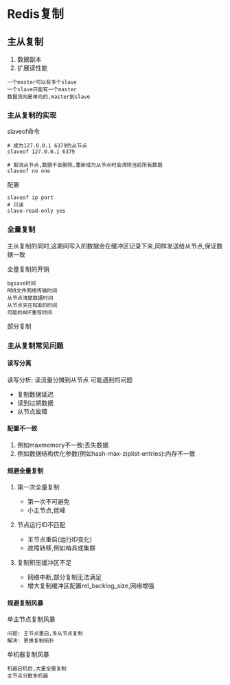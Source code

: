 # Redis复制

## 主从复制

1. 数据副本
2. 扩展读性能

```shell
一个master可以有多个slave
一个slave只能有一个master
数据流向是单向的,master到slave
```

### 主从复制的实现

slaveof命令

```shell
# 成为127.0.0.1 6379的从节点
slaveof 127.0.0.1 6379

# 取消从节点,数据不会删除,重新成为从节点时会清除当前所有数据
slaveof no one
```

配置

```shell
slaveof ip port
# 只读
slave-read-only yes
```

### 全量复制

主从复制的同时,这期间写入的数据会在缓冲区记录下来,同样发送给从节点,保证数据一致

全量复制的开销

```shell
bgsave时间
RDB文件网络传输时间
从节点清楚数据时间
从节点夹在RDB的时间
可能的AOF重写时间
```

部分复制

### 主从复制常见问题

#### 读写分离

读写分析: 读流量分摊到从节点
可能遇到的问题

- 复制数据延迟
- 读到过期数据
- 从节点故障

#### 配置不一致

1. 例如maxmemory不一致:丢失数据
2. 例如数据结构优化参数(例如hash-max-ziplist-entries):内存不一致

#### 规避全量复制

1. 第一次全量复制
    - 第一次不可避免
    - 小主节点,低峰

2. 节点运行ID不匹配
    - 主节点重启(运行ID变化)
    - 故障转移,例如哨兵或集群

3. 复制积压缓冲区不足
    - 网络中断,部分复制无法满足
    - 增大复制缓冲区配置rel_backlog_size,网络增强

#### 规避复制风暴

单主节点复制风暴

```shell
问题: 主节点重启,多从节点复制
解决: 更换复制拓扑
```

单机器复制风暴

```shell
机器宕机后,大量全量复制
主节点分散多机器
```
